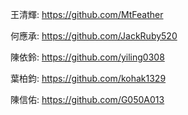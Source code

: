 
王清輝: https://github.com/MtFeather

何應承: https://github.com/JackRuby520

陳依鈴: https://github.com/yiling0308

葉柏鈞: https://github.com/kohak1329

陳信佑: https://github.com/G050A013
